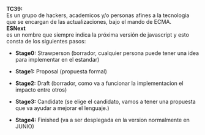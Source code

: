 [comment]: <> (Preview: CTRL+SHIFT+V)
**TC39:**  
Es un grupo de hackers, academicos y/o personas afines a la tecnologia que se encargan de las actualizaciones, bajo el mando de ECMA.  
**ESNext**  
es un nombre que siempre indica la próxima versión de javascript y esto consta de los siguientes pasos:  
- **Stage0:** Strawperson (borrador, cualquier persona puede tener una idea para implementar en el estandar)

- **Stage1:** Proposal (propuesta formal)

- **Stage2:** Draft (borrador, como va a funcionar la implementacion el impacto entre otros)

- **Stage3:** Candidate (se elige el candidato, vamos a tener una propuesta que va ayudar a mejorar el lenguaje.)

- **Stage4:** Finished (va a ser desplegada en la version normalmente en JUNIO)